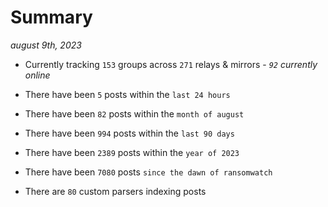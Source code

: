 
# Summary
_august 9th, 2023_

- Currently tracking `153` groups across `271` relays & mirrors - _`92` currently online_

- There have been `5` posts within the `last 24 hours`

- There have been `82` posts within the `month of august`

- There have been `994` posts within the `last 90 days`

- There have been `2389` posts within the `year of 2023`

- There have been `7080` posts `since the dawn of ransomwatch`

- There are `80` custom parsers indexing posts
